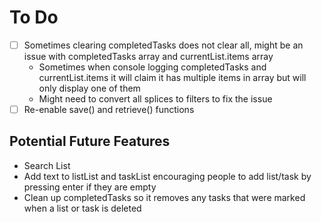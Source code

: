 # To Do
- [ ] Sometimes clearing completedTasks does not clear all, might be an issue with completedTasks array and currentList.items array
  - Sometimes when console logging completedTasks and currentList.items it will claim it has multiple items in array but will only display one of them
  - Might need to convert all splices to filters to fix the issue
- [ ] Re-enable save() and retrieve() functions
## Potential Future Features
- Search List
- Add text to listList and taskList encouraging people to add list/task by pressing enter if they are empty
- Clean up completedTasks so it removes any tasks that were marked when a list or task is deleted
